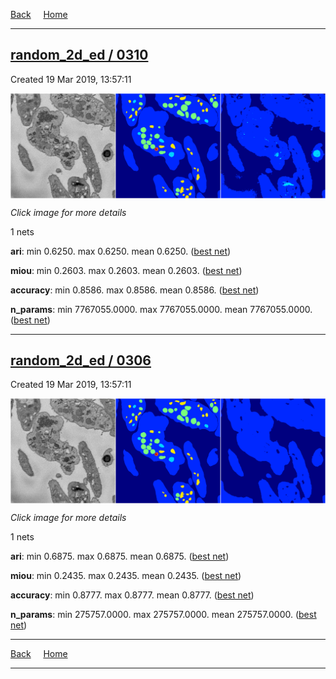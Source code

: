 
[Back](..)&nbsp;&nbsp;&nbsp;&nbsp;&nbsp;[Home](https://leapmanlab.github.io/snapshots)

---

<div class="summary"><a href="0310"><h2>random_2d_ed / 0310</h2></a><p>Created 19 Mar 2019, 13:57:11
</p><a href="0310"><img src="0310/5/media/summary.png" align="center"></a><p><i>Click image for more details</i>
</p></div>

1 nets

**ari**: min 0.6250. max 0.6250. mean 0.6250.  ([best net](0310/5))

**miou**: min 0.2603. max 0.2603. mean 0.2603.  ([best net](0310/5))

**accuracy**: min 0.8586. max 0.8586. mean 0.8586.  ([best net](0310/5))

**n_params**: min 7767055.0000. max 7767055.0000. mean 7767055.0000.  ([best net](0310/5))

---

<div class="summary"><a href="0306"><h2>random_2d_ed / 0306</h2></a><p>Created 19 Mar 2019, 13:57:11
</p><a href="0306"><img src="0306/10/media/summary.png" align="center"></a><p><i>Click image for more details</i>
</p></div>

1 nets

**ari**: min 0.6875. max 0.6875. mean 0.6875.  ([best net](0306/10))

**miou**: min 0.2435. max 0.2435. mean 0.2435.  ([best net](0306/10))

**accuracy**: min 0.8777. max 0.8777. mean 0.8777.  ([best net](0306/10))

**n_params**: min 275757.0000. max 275757.0000. mean 275757.0000.  ([best net](0306/10))

---

[Back](..)&nbsp;&nbsp;&nbsp;&nbsp;&nbsp;[Home](https://leapmanlab.github.io/snapshots)

---